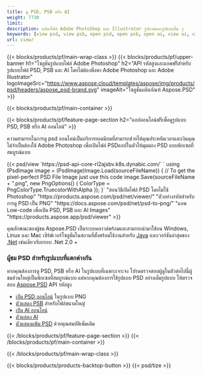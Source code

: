 ```yaml
---
title: ดู PSD, PSB หรือ AI
weight: 7730
limit: 
description: แปลงไฟล์ Adobe PhotoShop และ Illustrator รูปภาพและรูปแบบอื่น ๆ
keywords: [view psd, view psb, open psd, open psb, open ai, view ai, view image, open photoshop file, open illustrator file]
url: view/
---
```


{{< blocks/products/pf/main-wrap-class >}}
{{< blocks/products/pf/upper-banner h1="โซลูชันรูปแบบไฟล์ Adobe Photoshop" h2="API รหัสสูงและแอพฟรีสำหรับรูปแบบไฟล์ PSD, PSB และ AI โดยไม่ต้องพึ่งพา Adobe Photoshop และ Adobe Illustrator" logoImageSrc="https://www.aspose.cloud/templates/aspose/img/products/psd/headers/aspose_psd-brand.svg" imageAlt="โซลูชันผลิตภัณฑ์ Aspose.PSD" >}}

{{< blocks/products/pf/main-container >}}

{{< blocks/products/pf/feature-page-section h2="แอปออนไลน์ฟรีเพื่อดูรูปแบบ PSD, PSB หรือ AI ออนไลน์" >}}
<p>ความสามารถในการดู psd ออนไลน์เป็นบริการยอดนิยมที่สามารถช่วยให้คุณประหยัดเวลาและเงินคุณไม่จำเป็นต้องใช้ Adobe Photoshop เพื่อเปิดไฟล์ PSDแอปในตัวให้มุมมอง PSD แบบพิกเซลที่สมบูรณ์แบบ</p>
{{< psd/view `https://psd-api-core-rl2ajsbv.k8s.dynabic.com/` 
`    using (PsdImage image = (PsdImage)Image.Load(sourceFileName))
    {
        // To get the pixel-perfect PSD File Image just use this code
        image.Save(sourceFileName + ".png",  new PngOptions() {  ColorType = PngColorType.TruecolorWithAlpha });
    }` 
"สอนวิธีเปิดไฟล์ PSD โดยไม่ใช้ Photoshop" "https://products.aspose.com/psd/net/viewer/" 
"ตัวอย่างรหัสสำหรับการดู PSD เป็น PNG"  "https://docs.aspose.com/psd/net/psd-to-png/" 
"แอพ Low-code เพื่อเปิด PSD, PSB และ AI Images" "https://products.aspose.app/psd/viewer" >}}
<p>คุณลักษณะของผู้ชม Aspose.PSD เป็นระบบคลาวด์พร้อมและสามารถนำมาใช้บน Windows, Linux และ Mac เซิร์ฟเวอร์โซลูชันในสถานที่ตั้งพร้อมใช้งานสำหรับ <a href="https://products.aspose.com/psd/java/">Java</a> และเวอร์ชันล่าสุดของ <a href="https://products.aspose.com/psd/net/">.Net</a> เช่นเดียวกับกรอบ .Net 2.0 +</p>

<h3 class="headingpdleft">ผู้ชม PSD สำหรับรูปแบบที่แตกต่างกัน</h3>
<p>หากคุณต้องการดู PSD, PSB หรือ AI ในรูปแบบที่เฉพาะเจาะจง โปรดตรวจสอบผู้ดูในตัวต่อไปนี้ผู้ชมส่วนใหญ่เป็นพิกเซลที่สมบูรณ์แบบ แต่หากคุณต้องการใช้รูปแบบ PSD อย่างเต็มรูปแบบ ให้ตรวจสอบ <a href="/psd/">Aspose.PSD</a> API รหัสสูง</p>
<ul>
<li><a href="open-psd-online">เปิด PSD ออนไลน์</a> ในรูปแบบ PNG</li>
<li><a href="psb">ตัวแสดง PSB</a> สำหรับไฟล์ขนาดใหญ่</li>
<li><a href="open-ai-online">เปิด AI ออนไลน์</a></li>
<li><a href="ai">ตัวแสดง AI</a></li>
<li><a href="/psd/view/psd-file-viewer">ตัวแสดงแฟ้ม PSD</a> ด้วยคุณสมบัติเพิ่มเติม</li>
</ul>

{{< /blocks/products/pf/feature-page-section >}}
{{< /blocks/products/pf/main-container >}}


{{< /blocks/products/pf/main-wrap-class >}}

{{< blocks/products/products-backtop-button >}}
{{< psd/tize >}}
